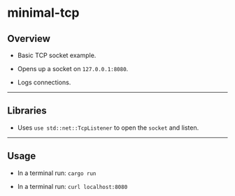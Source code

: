 # minimal-tcp

## Overview

* Basic TCP socket example.

* Opens up a socket on `127.0.0.1:8080`.

* Logs connections.

---

## Libraries

* Uses `use std::net::TcpListener` to open the `socket` and listen.

---

## Usage

* In a terminal run: `cargo run`

* In a terminal run: `curl localhost:8080`